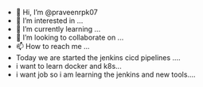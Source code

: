 - 👋 Hi, I’m @praveenrpk07
- 👀 I’m interested in ...
- 🌱 I’m currently learning ...
- 💞️ I’m looking to collaborate on ...
- 📫 How to reach me ...
- Today we are started the jenkins cicd pipelines ....
- i want to learn docker and k8s...
- i want job so i am learning the jenkins and new tools....

<!---
praveenrpk07/praveenrpk07 is a ✨ special ✨ repository because its `README.md` (this file) appears on your GitHub profile.
You can click the Preview link to take a look at your changes.
--->

